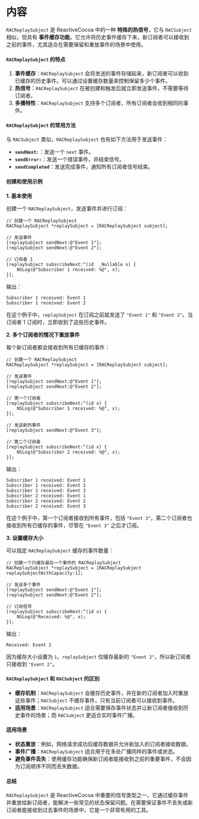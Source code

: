 # 内容

`RACReplaySubject` 是 ReactiveCocoa 中的一种 **特殊的热信号**，它与 `RACSubject` 相似，但具有 **事件缓存功能**。它允许将历史事件缓存下来，新订阅者可以接收到之前的事件，尤其适合在需要保留和重放事件的场景中使用。

#### `RACReplaySubject` 的特点

1. **事件缓存**：`RACReplaySubject` 会将发送的事件存储起来，新订阅者可以收到已缓存的历史事件。可以通过设置缓存数量来控制保留多少个事件。
2. **热信号**：`RACReplaySubject` 在被创建和触发后就立即发送事件，不需要等待订阅者。
3. **多播特性**：`RACReplaySubject` 支持多个订阅者，所有订阅者会收到相同的事件。

#### `RACReplaySubject` 的常用方法

与 `RACSubject` 类似，`RACReplaySubject` 也有如下方法用于发送事件：

* **`sendNext:`**：发送一个 `next` 事件。
* **`sendError:`**：发送一个错误事件，并结束信号。
* **`sendCompleted`**：发送完成事件，通知所有订阅者信号结束。

#### 创建和使用示例

**1. 基本使用**

创建一个 `RACReplaySubject`，发送事件并进行订阅：

```objc
// 创建一个 RACReplaySubject
RACReplaySubject *replaySubject = [RACReplaySubject subject];

// 发送事件
[replaySubject sendNext:@"Event 1"];
[replaySubject sendNext:@"Event 2"];

// 订阅者 1
[replaySubject subscribeNext:^(id  _Nullable x) {
    NSLog(@"Subscriber 1 received: %@", x);
}];
```

输出：

```
Subscriber 1 received: Event 1
Subscriber 1 received: Event 2
```

在这个例子中，`replaySubject` 在订阅之前就发送了 `"Event 1"` 和 `"Event 2"`。当订阅者 1 订阅时，立即收到了这些历史事件。

**2. 多个订阅者的情况下重放事件**

每个新订阅者都会接收到所有已缓存的事件：

```objc
// 创建一个 RACReplaySubject
RACReplaySubject *replaySubject = [RACReplaySubject subject];

// 发送事件
[replaySubject sendNext:@"Event 1"];
[replaySubject sendNext:@"Event 2"];

// 第一个订阅者
[replaySubject subscribeNext:^(id x) {
    NSLog(@"Subscriber 1 received: %@", x);
}];

// 发送新的事件
[replaySubject sendNext:@"Event 3"];

// 第二个订阅者
[replaySubject subscribeNext:^(id x) {
    NSLog(@"Subscriber 2 received: %@", x);
}];
```

输出：

```
Subscriber 1 received: Event 1
Subscriber 1 received: Event 2
Subscriber 1 received: Event 3
Subscriber 2 received: Event 1
Subscriber 2 received: Event 2
Subscriber 2 received: Event 3
```

在这个例子中，第一个订阅者接收到所有事件，包括 `"Event 3"`。第二个订阅者也接收到所有已缓存的事件，尽管在 `"Event 3"` 之后才订阅。

**3. 设置缓存大小**

可以指定 `RACReplaySubject` 缓存的事件数量：

```objc
// 创建一个只缓存最后一个事件的 RACReplaySubject
RACReplaySubject *replaySubject = [RACReplaySubject replaySubjectWithCapacity:1];

// 发送多个事件
[replaySubject sendNext:@"Event 1"];
[replaySubject sendNext:@"Event 2"];

// 订阅信号
[replaySubject subscribeNext:^(id x) {
    NSLog(@"Received: %@", x);
}];
```

输出：

```
Received: Event 2
```

因为缓存大小设置为 `1`，`replaySubject` 仅缓存最新的 `"Event 2"`，所以新订阅者只接收到 `"Event 2"`。

#### `RACReplaySubject` 和 `RACSubject` 的区别

* **缓存机制**：`RACReplaySubject` 会缓存历史事件，并在新的订阅者加入时重放这些事件；`RACSubject` 不缓存事件，只有当前订阅者可以接收到事件。
* **适用场景**：`RACReplaySubject` 适合需要保存事件状态并让新订阅者接收到历史事件的场景；而 `RACSubject` 更适合实时事件广播。

#### 适用场景

* **状态重放**：例如，网络请求成功后缓存数据并允许新加入的订阅者接收数据。
* **事件广播**：`RACReplaySubject` 适合用于在多处广播同样的事件或状态。
* **避免事件丢失**：使用缓存功能确保新订阅者能接收到之前的重要事件，不会因为订阅顺序不同而丢失数据。

#### 总结

`RACReplaySubject` 是 ReactiveCocoa 中重要的信号类型之一，它通过缓存事件并重放给新订阅者，能解决一些常见的状态保留问题。在需要保证事件不丢失或新订阅者能接收到过去事件的场景中，它是一个非常有用的工具。
